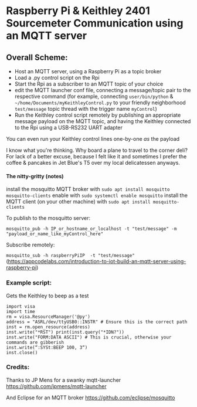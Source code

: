 # Raspberry Pi & Keithley 2401 Sourcemeter Communication using an MQTT server

## Overall Scheme: 
* Host an MQTT server, using a Raspberry Pi as a topic broker
* Load a .py control script on the Rpi
* Start the Rpi as a subscriber to an MQTT topic of your choice
* edit the MQTT launcher conf file, connecting a message/topic pair to the respective command (for example, connecting `user/bin/python` & `~/home/Documents/myKeithleyControl.py` to your friendly neighborhood `test/message` topic thread with the trigger name `myControl`)
* Run the Keithley control script remotely by publishing an appropriate message payload on the MQTT topic, and having the Keithley connected to the Rpi using a USB-RS232 UART adapter

You can even run your Keithley control lines one-by-one _as_ the payload 
 
I know what you're thinking. Why board a plane to travel to the corner deli? For lack of a better excuse, because I felt like it and sometimes I prefer the coffee & pancakes in Jet Blue's T5 over my local delicatessen anyways. 
#### The nitty-gritty (notes)
install the mosquitto MQTT broker with `sudo apt install mosquitto mosquitto-clients`
enable with `sudo systemctl enable mosquitto`
install the MQTT client (on your other machine) with `sudo apt install mosquitto-clients`

To publish to the mosquitto server: 

`mosquitto_pub -h IP_or_hostname_or_localhost -t "test/message" -m "payload_or_name_like_myControl_here"`

Subscribe remotely:

`mosquitto_sub -h raspberryPiIP  -t "test/message"` 
(https://appcodelabs.com/introduction-to-iot-build-an-mqtt-server-using-raspberry-pi)


### Example script: 
Gets the Keithley to beep as a test 

```
import visa 
import time 
rm = visa.ResourceManager('@py') 
address = "ASRL/dev/ttyUSB0::INSTR" # Ensure this is the correct path
inst = rm.open_resource(address) 
inst.write("*RST") print(inst.query("*IDN?")) 
inst.write("FORM:DATA ASCII") # This is crucial, otherwise your commands are gibberish 
inst.write(“:SYSt:BEEP 100, 3“)
inst.close()

```

### Credits:
Thanks to JP Mens for a swanky mqtt-launcher https://github.com/jpmens/mqtt-launcher

And Eclipse for an MQTT broker https://github.com/eclipse/mosquitto
